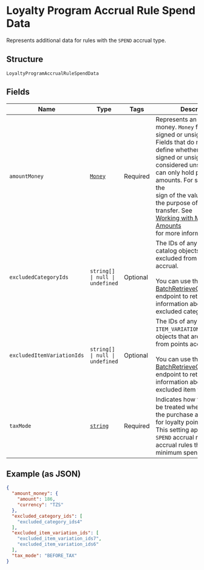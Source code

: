 
# Loyalty Program Accrual Rule Spend Data

Represents additional data for rules with the `SPEND` accrual type.

## Structure

`LoyaltyProgramAccrualRuleSpendData`

## Fields

| Name | Type | Tags | Description |
|  --- | --- | --- | --- |
| `amountMoney` | [`Money`](../models/money.md) | Required | Represents an amount of money. `Money` fields can be signed or unsigned.<br/>Fields that do not explicitly define whether they are signed or unsigned are<br/>considered unsigned and can only hold positive amounts. For signed fields, the<br/>sign of the value indicates the purpose of the money transfer. See<br/>[Working with Monetary Amounts](https://developer.squareup.com/docs/build-basics/working-with-monetary-amounts)<br/>for more information. |
| `excludedCategoryIds` | `string[] \| null \| undefined` | Optional | The IDs of any `CATEGORY` catalog objects that are excluded from points accrual.<br/><br/>You can use the [BatchRetrieveCatalogObjects](api-endpoint:Catalog-BatchRetrieveCatalogObjects)<br/>endpoint to retrieve information about the excluded categories. |
| `excludedItemVariationIds` | `string[] \| null \| undefined` | Optional | The IDs of any `ITEM_VARIATION` catalog objects that are excluded from points accrual.<br/><br/>You can use the [BatchRetrieveCatalogObjects](api-endpoint:Catalog-BatchRetrieveCatalogObjects)<br/>endpoint to retrieve information about the excluded item variations. |
| `taxMode` | [`string`](../models/loyalty-program-accrual-rule-tax-mode.md) | Required | Indicates how taxes should be treated when calculating the purchase amount used for loyalty points accrual.<br/>This setting applies only to `SPEND` accrual rules or `VISIT` accrual rules that have a minimum spend requirement. |

## Example (as JSON)

```json
{
  "amount_money": {
    "amount": 186,
    "currency": "TZS"
  },
  "excluded_category_ids": [
    "excluded_category_ids4"
  ],
  "excluded_item_variation_ids": [
    "excluded_item_variation_ids7",
    "excluded_item_variation_ids6"
  ],
  "tax_mode": "BEFORE_TAX"
}
```

